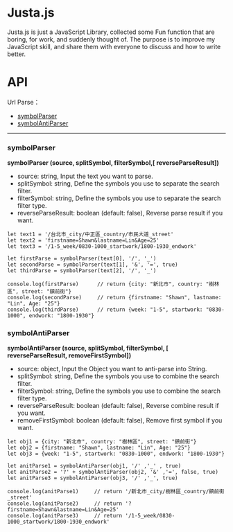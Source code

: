 # Justa.js

Justa.js is just a JavaScript Library, collected some Fun function that are boring, for work, and suddenly thought of. The purpose is to improve my JavaScript skill, and share them with everyone to discuss and how to write better.

# API
Url Parse：
- [symbolParser](/#symbolparser)
- [symbolAntiParser](/#symbolAntiParser)

------
### symbolParser
**symbolParser (source, splitSymbol, filterSymbol,[ reverseParseResult])**
- source: string, Input the text you want to parse.
- splitSymbol: string, Define the symbols you use to separate the search filter.
- filterSymbol: string, Define the symbols you use to separate the search filter type.
- reverseParseResult: boolean (default: false), Reverse parse result if you want.
```
let text1 = '/台北市_city/中正區_country/市民大道_street'
let text2 = 'firstname=Shawn&lastname=Lin&Age=25'
let text3 = '/1-5_week/0830-1000_startwork/1800-1930_endwork'

let firstParse = symbolParser(text[0], '/', '_')         
let secondParse = symbolParser(text[1], '&', '=', true)
let thirdParse = symbolParser(text[2], '/', '_') 

console.log(firstParse)      // return {city: "新北市", country: "樹林區", street: "鎮前街"}
console.log(secondParse)     // return {firstname: "Shawn", lastname: "Lin", Age: "25"}
console.log(thirdParse)      // return {week: "1-5", startwork: "0830-1000", endwork: "1800-1930"}
```

### symbolAntiParser
**symbolAntiParser (source, splitSymbol, filterSymbol, [ reverseParseResult, removeFirstSymbol])**

- source: object, Input the Object you want to anti-parse into String.
- splitSymbol: string, Define the symbols you use to combine the search filter.
- filterSymbol: string, Define the symbols you use to combine the search filter type.
- reverseParseResult: boolean (default: false), Reverse combine result if you want.
- removeFirstSymbol: boolean (default: false), Remove first symbol if you want.
```
let obj1 = {city: "新北市", country: "樹林區", street: "鎮前街"}
let obj2 = {firstname: "Shawn", lastname: "Lin", Age: "25"}
let obj3 = {week: "1-5", startwork: "0830-1000", endwork: "1800-1930"}

let anitParse1 = symbolAntiParser(obj1, '/' ,'_' , true)
let anitParse2 = '?' + symbolAntiParser(obj2, '&' ,'=', false, true)
let anitParse3 = symbolAntiParser(obj3, '/' ,'_', true)

console.log(anitParse1)     // return '/新北市_city/樹林區_country/鎮前街_street'
console.log(anitParse2)     // return '?firstname=Shawn&lastname=Lin&Age=25'
console.log(anitParse3)     // return '/1-5_week/0830-1000_startwork/1800-1930_endwork'
```
